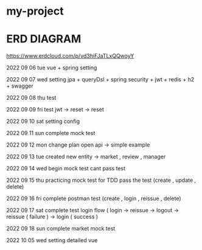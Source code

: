 # my-project

# ERD DIAGRAM
https://www.erdcloud.com/p/vd3hiFJaTLxQQwoyY

2022 09 06 tue 
vue + spring setting

2022 09 07 wed
setting jpa + queryDsl + spring security + jwt + redis + h2 + swagger

2022 09 08 thu
test

2022 09 09 fri
test jwt -> reset -> reset

2022 09 10 sat
setting config

2022 09 11 sun
complete mock test

2022 09 12 mon
change plan open api -> simple example

2022 09 13 tue
created new entity -> market , review , manager

2022 09 14 wed
begin mock test cant pass test

2022 09 15 thu
practicing mock test for TDD pass the test (create , update , delete) 

2022 09 16 fri
complete postman test (create , login , reissue , delete)

2022 09 17 sat
complete test login flow ( login -> reissue -> logout -> reissue ( failure ) -> login ( success )

2022 09 18 sun
complete market mock test

2022 10 05 wed
setting detailed vue
